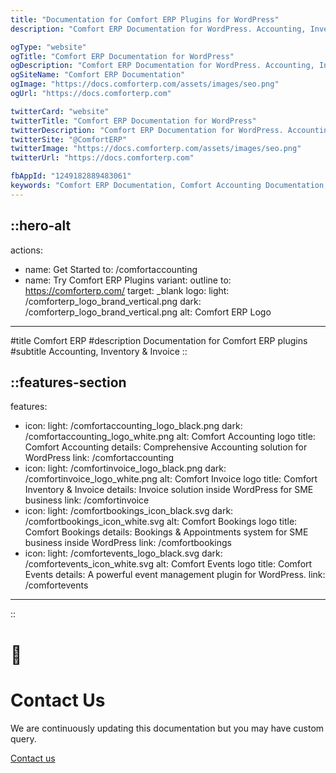 ```yaml
---
title: "Documentation for Comfort ERP Plugins for WordPress"
description: "Comfort ERP Documentation for WordPress. Accounting, Inventory & Invoice and much more modules of erp."

ogType: "website"
ogTitle: "Comfort ERP Documentation for WordPress"
ogDescription: "Comfort ERP Documentation for WordPress. Accounting, Inventory & Invoice and much more modules of erp."
ogSiteName: "Comfort ERP Documentation"
ogImage: "https://docs.comforterp.com/assets/images/seo.png"
ogUrl: "https://docs.comforterp.com"

twitterCard: "website"
twitterTitle: "Comfort ERP Documentation for WordPress"
twitterDescription: "Comfort ERP Documentation for WordPress. Accounting, Inventory & Invoice and much more modules of erp."
twitterSite: "@ComfortERP"
twitterImage: "https://docs.comforterp.com/assets/images/seo.png"
twitterUrl: "https://docs.comforterp.com"

fbAppId: "1249182889483061"
keywords: "Comfort ERP Documentation, Comfort Accounting Documentation, Comfort Inventory & Invoice Documentation, WordPress ERP, ERP solution"
---
```


::hero-alt
---
actions:
  - name: Get Started
    to: /comfortaccounting
  - name: Try Comfort ERP Plugins
    variant: outline
    to: https://comforterp.com/
    target: _blank
logo:
    light: /comforterp_logo_brand_vertical.png
    dark: /comforterp_logo_brand_vertical.png
    alt: Comfort ERP Logo
---

#title
Comfort ERP
#description
Documentation for Comfort ERP plugins
#subtitle
Accounting, Inventory & Invoice
::

::features-section
---
features:
- icon:
    light: /comfortaccounting_logo_black.png
    dark: /comfortaccounting_logo_white.png
    alt: Comfort Accounting logo
  title: Comfort Accounting
  details: Comprehensive Accounting solution for WordPress
  link: /comfortaccounting
- icon:
    light: /comfortinvoice_logo_black.png
    dark: /comfortinvoice_logo_white.png
    alt: Comfort Invoice logo
  title: Comfort Inventory & Invoice
  details: Invoice solution inside WordPress for SME business
  link: /comfortinvoice
- icon:
    light: /comfortbookings_icon_black.svg
    dark: /comfortbookings_icon_white.svg
    alt: Comfort Bookings logo
  title: Comfort Bookings
  details: Bookings & Appointments system for SME business inside WordPress
  link: /comfortbookings
- icon:
    light: /comfortevents_logo_black.svg
    dark: /comfortevents_icon_white.svg
    alt: Comfort Events logo
  title: Comfort Events
  details: A powerful event management plugin for WordPress.
  link: /comfortevents
---
::

<!-- Custom home layout -->
<div class="custom-layout custom-layout-1">
  <h1>🏀</h1>
  <h1>Contact Us</h1>
  <p>We are continuously updating this documentation but you may have custom query.</p>
  <a href="https://comforterp.com/contact-us" target="_blank" class="btn">Contact us</a>
</div>
